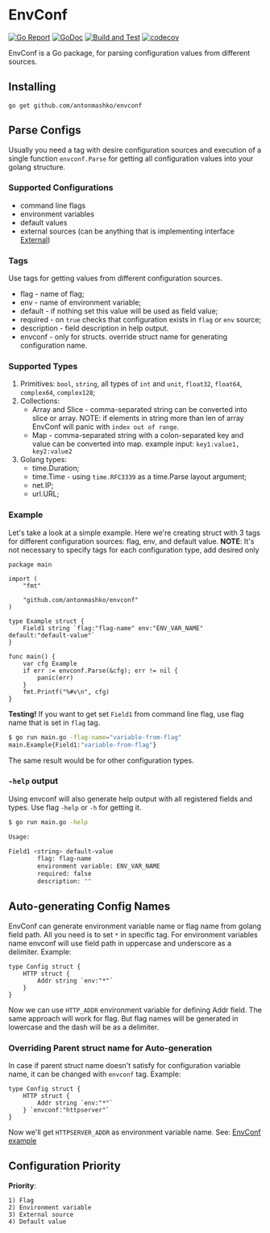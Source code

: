 # EnvConf
[![Go Report](https://goreportcard.com/badge/github.com/antonmashko/envconf)](https://goreportcard.com/report/github.com/antonmashko/envconf)
[![GoDoc](http://godoc.org/github.com/antonmashko/envconf?status.svg)](http://godoc.org/github.com/antonmashko/envconf)
[![Build and Test](https://github.com/antonmashko/envconf/actions/workflows/ci.yml/badge.svg?branch=master)](https://github.com/antonmashko/envconf/actions/workflows/ci.yml)
[![codecov](https://codecov.io/gh/antonmashko/envconf/branch/master/graph/badge.svg?token=ZdkG2flKKv)](https://codecov.io/gh/antonmashko/envconf)    

EnvConf is a Go package, for parsing configuration values from different sources. 

## Installing
```
go get github.com/antonmashko/envconf
```

## Parse Configs
Usually you need a tag with desire configuration sources and execution of a single function `envconf.Parse` for getting all configuration values into your golang structure.

### Supported Configurations
* command line flags
* environment variables
* default values
* external sources (can be anything that is implementing interface [External](https://pkg.go.dev/github.com/antonmashko/envconf#External))

### Tags
Use tags for getting values from different configuration sources.
- flag - name of flag;   
- env - name of environment variable;
- default - if nothing set this value will be used as field value; 
- required - on `true` checks that configuration exists in `flag` or `env` source;  
- description - field description in help output.
- envconf - only for structs. override struct name for generating configuration name. 

### Supported Types
1. Primitives: `bool`, `string`, all types of `int` and `unit`, `float32`, `float64`, `complex64`, `complex128`;
2. Collections:
	- Array and Slice - comma-separated string can be converted into slice or array. NOTE: if elements in string more than len of array EnvConf will panic with `index out of range`.
	- Map - comma-separated string with a colon-separated key and value can be converted into map. example input: `key1:value1, key2:value2`
3. Golang types:
	- time.Duration;
	- time.Time - using `time.RFC3339` as a time.Parse layout argument;
	- net.IP;
	- url.URL;

### Example
Let's take a look at a simple example. Here we're creating struct with 3 tags for different configuration sources: flag, env, and default value. **NOTE**: It's not necessary to specify tags for each configuration type, add desired only 

```golang
package main

import (
	"fmt"

	"github.com/antonmashko/envconf"
)

type Example struct {
	Field1 string `flag:"flag-name" env:"ENV_VAR_NAME" default:"default-value"`
}

func main() {
	var cfg Example
	if err := envconf.Parse(&cfg); err != nil {
		panic(err)
	}
	fmt.Printf("%#v\n", cfg)
}
```


**Testing!**
If you want to get set `Field1` from command line flag, use flag name that is set in `flag` tag. 
```bash
$ go run main.go -flag-name="variable-from-flag"
main.Example{Field1:"variable-from-flag"}
```
The same result would be for other configuration types.

### `-help` output
Using envconf will also generate help output with all registered fields and types. Use flag `-help` or `-h` for getting it. 
```bash
$ go run main.go -help

Usage:

Field1 <string> default-value
        flag: flag-name
        environment variable: ENV_VAR_NAME
        required: false
        description: ""
```

## Auto-generating Config Names
EnvConf can generate environment variable name or flag name from golang field path. All you need is to set `*` in specific tag. For environment variables name envconf will use field path in uppercase and underscore as a delimiter. 
Example: 
```golang
type Config struct {
	HTTP struct {
		Addr string `env:"*"`
	}
}
```
Now we can use `HTTP_ADDR` environment variable for defining Addr field. 
The same approach will work for flag. But flag names will be generated in lowercase and the dash will be as a delimiter.

### Overriding Parent struct name for Auto-generation
In case if parent struct name doesn't satisfy for configuration variable name, it can be changed with `envconf` tag.
Example:
```golang
type Config struct {
	HTTP struct {
		Addr string `env:"*"`
	} `envconf:"httpserver"`
}
```
Now we'll get `HTTPSERVER_ADDR` as environment variable name.
See: [EnvConf example](example/main.go)

## Configuration Priority
**Priority**:
```
1) Flag 
2) Environment variable 
3) External source
4) Default value
```
